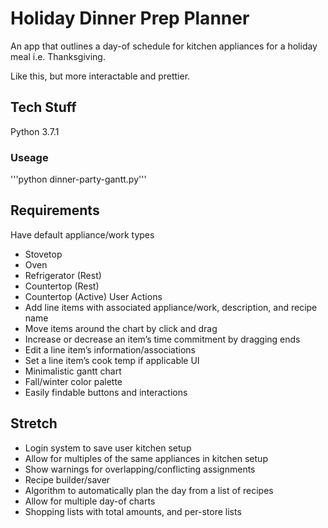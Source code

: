 # Holiday Dinner Prep Planner

An app that outlines a day-of schedule for kitchen appliances for a holiday meal i.e. Thanksgiving.



Like this, but more interactable and prettier.

## Tech Stuff
Python 3.7.1

### Useage
'''python dinner-party-gantt.py'''

## Requirements
Have default appliance/work types
- Stovetop
- Oven
- Refrigerator (Rest)
- Countertop (Rest)
- Countertop (Active)
User Actions
- Add line items with associated appliance/work, description, and recipe name
- Move items around the chart by click and drag
- Increase or decrease an item’s time commitment by dragging ends
- Edit a line item’s information/associations
- Set a line item’s cook temp if applicable
UI
- Minimalistic gantt chart
- Fall/winter color palette
- Easily findable buttons and interactions


## Stretch
- Login system to save user kitchen setup
- Allow for multiples of the same appliances in kitchen setup
- Show warnings for overlapping/conflicting assignments
- Recipe builder/saver
- Algorithm to automatically plan the day from a list of recipes
- Allow for multiple day-of charts
- Shopping lists with total amounts, and per-store lists
